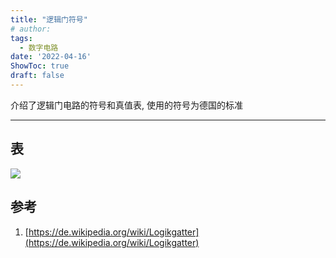 ```yaml
---
title: "逻辑门符号"
# author: 
tags:
  - 数字电路
date: '2022-04-16'
ShowToc: true
draft: false
---
```

介绍了逻辑门电路的符号和真值表, 使用的符号为德国的标准
<!--more-->

---

## 表
![](https://dynais-imh-hub.oss-cn-hangzhou.aliyuncs.com/img/202204162333732.png#center)


## 参考

1. [https://de.wikipedia.org/wiki/Logikgatter](https://de.wikipedia.org/wiki/Logikgatter)